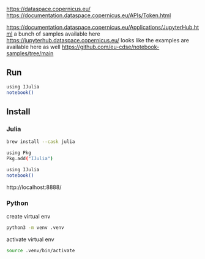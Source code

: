 https://dataspace.copernicus.eu/
https://documentation.dataspace.copernicus.eu/APIs/Token.html

https://documentation.dataspace.copernicus.eu/Applications/JupyterHub.html
a bunch of samples available here https://jupyterhub.dataspace.copernicus.eu/
looks like the examples are available here as well https://github.com/eu-cdse/notebook-samples/tree/main

## Run

```bash
using IJulia
notebook()
```

## Install

### Julia

```bash
brew install --cask julia
```

```bash
using Pkg
Pkg.add("IJulia")
```

```bash
using IJulia
notebook()
```

http://localhost:8888/

### Python

create virtual env

```bash
python3 -m venv .venv
```

activate virtual env

```bash
source .venv/bin/activate
```
